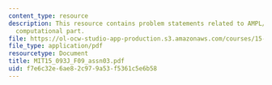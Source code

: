```yaml
---
content_type: resource
description: This resource contains problem statements related to AMPL/CPLEX for the
  computational part.
file: https://ol-ocw-studio-app-production.s3.amazonaws.com/courses/15-093j-optimization-methods-fall-2009/f7e6c32e6ae82c979a53f5361c5e6b58_MIT15_093J_F09_assn03.pdf
file_type: application/pdf
resourcetype: Document
title: MIT15_093J_F09_assn03.pdf
uid: f7e6c32e-6ae8-2c97-9a53-f5361c5e6b58
---
```


